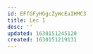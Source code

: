 ```yaml
---
id: EFfGFyHGgcZyWcEaIHMC3
title: Lec 1
desc: ''
updated: 1630151245120
created: 1630151219131
---
```



